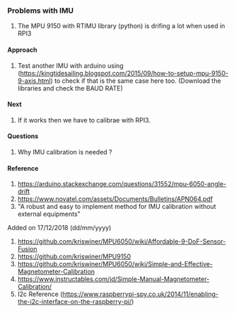 ### Problems with IMU

1. The MPU 9150 with RTIMU library (python) is drifing a lot when used in RPI3

#### Approach

1. Test another IMU with arduino using (https://kingtidesailing.blogspot.com/2015/09/how-to-setup-mpu-9150-9-axis.html) to check if that is the same case here too.  (Download the libraries and check the BAUD RATE)

#### Next

1. If it works then we have to calibrae with RPI3.

#### Questions

1. Why IMU calibration is needed ?


#### Reference
1. https://arduino.stackexchange.com/questions/31552/mpu-6050-angle-drift
2. https://www.novatel.com/assets/Documents/Bulletins/APN064.pdf
3. "A robust and easy to implement method for IMU calibration without external equipments"

  Added on 17/12/2018 (dd/mm/yyyy)
  
1. https://github.com/kriswiner/MPU6050/wiki/Affordable-9-DoF-Sensor-Fusion
2. https://github.com/kriswiner/MPU9150
3. https://github.com/kriswiner/MPU6050/wiki/Simple-and-Effective-Magnetometer-Calibration
4. https://www.instructables.com/id/Simple-Manual-Magnetometer-Calibration/
5. I2c Reference (https://www.raspberrypi-spy.co.uk/2014/11/enabling-the-i2c-interface-on-the-raspberry-pi/)
